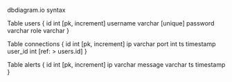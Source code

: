 dbdiagram.io syntax

Table users {
  id int [pk, increment]
  username varchar [unique]
  password varchar
  role varchar
}

Table connections {
  id int [pk, increment]
  ip varchar
  port int
  ts timestamp
  user_id int [ref: > users.id]
}

Table alerts {
  id int [pk, increment]
  ip varchar
  message varchar
  ts timestamp
}
